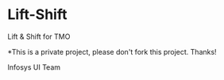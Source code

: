 Lift-Shift
==========

Lift &amp; Shift for TMO

*This is a private project, please don't fork this project. Thanks!


Infosys UI Team
